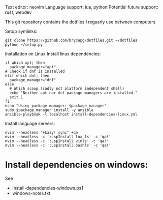 Text editor: neovim
Language support: lua, python
Potential future support: rust, webdev

This git repository contains the dotfiles I reguarly use between computers.

Setup symlinks:

    git clone https://github.com/brycepg/dotfiles.git ~/dotfiles
    python ~/setup.py

Installation on Linux
Install linux dependencies:

    if which apt; then
      package_manager="apt"
    # Check if dnf is installed
    elif which dnf; then
      package_manager="dnf"
    else
      # Which scoop (sadly not platform independent shell)
      echo "Neither apt nor dnf package managers are installed."
      exit 1
    fi
    echo "Using package manager: $package_manager"
    sudo $package_manager install -y ansible
    ansible-playbook -l localhost install-dependencies-linux.yml

Install language servers:

	nvim --headless "+Lazy! sync" +qa
	nvim --headless -c ':LspInstall lua_ls' -c 'qa!'
	nvim --headless -c ':LspInstall vimls' -c 'qa!'
	nvim --headless -c ':LspInstall bashls' -c 'qa!'


Install dependencies on windows:
================================

 See
 - install-dependencies-windows.ps1
 - windows-notes.txt
